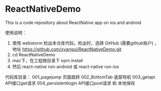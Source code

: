 # ReactNativeDemo
This is a code repository about ReactNative app on ios and android

使用说明：
1. 使用 webstorm 检出本仓库代码，检出时，选择 GitHub (需要github账户) ，地址 https://github.com/xyangui/ReactNativeDemo.git
2. cd ReactNativeDemo
3. mac下，在工程根目录下 npm install
4. 然后 react-native run-android 或 react-native run-ios

代码库目录：
001_pagejump   页面跳转
002_BottomTab  底部导航
003_getapi     API接口get请求
004_persistentlogin  API接口post请求 和 本地保存
